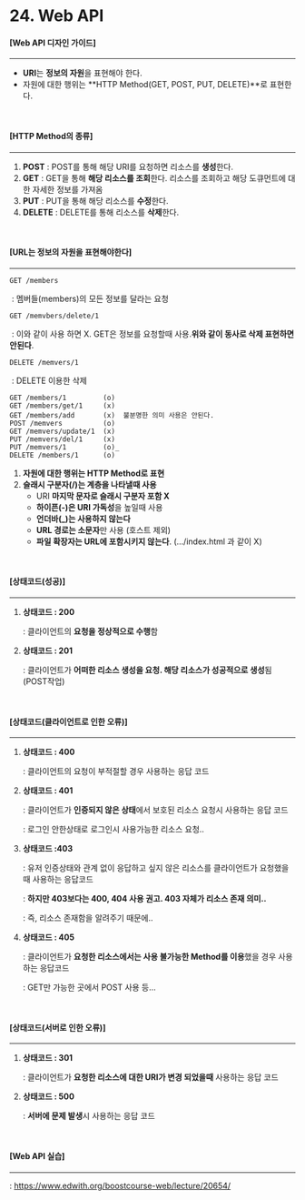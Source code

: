 # 24. Web API

#### [Web API 디자인 가이드]

---

- **URI**는 **정보의 자원**을 표현해야 한다.
- 자원에 대한 행위는 **HTTP Method(GET, POST, PUT, DELETE)**로 표현한다.

<br>

#### [HTTP Method의 종류]

----

1. **POST** : POST를 통해 해당 URI를 요청하면 리소스를 **생성**한다.
2. **GET** : GET을 통해 **해당 리소스를 조회**한다. 리소스를 조회하고 해당 도큐먼트에 대한 자세한 정보를 가져옴
3. **PUT** : PUT을 통해 해당 리소스를 **수정**한다.
4. **DELETE** : DELETE를 통해 리소스를 **삭제**한다.

<br>

#### [URL는 정보의 자원을 표현해야한다]

---

```
GET /members              
```

​	: 멤버들(members)의 모든 정보를 달라는 요청

```
GET /memvbers/delete/1
```

​    : 이와 같이 사용 하면 X. GET은 정보를 요청할때 사용.**위와 같이 동사로 삭제 표현하면 안된다**.

```
DELETE /memvers/1
```

​	: DELETE 이용한 삭제

```
GET /members/1         (o)
GET /members/get/1     (x)
GET /members/add       (x)  불분명한 의미 사용은 안된다.
POST /memvers          (o)
GET /memvers/update/1  (x)
PUT /memvers/del/1     (x)
PUT /memvers/1         (o)_
DELETE /members/1      (o)
```

1. **자원에 대한 행위는 HTTP Method로 표현**
2. **슬래시 구분자(/)는 계층을 나타낼때 사용**
   - URI **마지막 문자로 슬래시 구분자 포함 X**
   - **하이픈(-)은 URI 가독성**을 높일때 사용
   - **언더바(_)는 사용하지 않는다**
   - **URL 경로는 소문자**만 사용 (호스트 제외)
   - **파일 확장자는 URL에 포함시키지 않는다**. (.../index.html 과 같이 X)

<br>

#### [상태코드(성공)]

---

1. **상태코드 : 200**

   : 클라이언트의 **요청을 정상적으로 수행**함

2. **상태코드 : 201**

   : 클라이언트가 **어떠한 리소스 생성을 요청. 해당 리소스가 성공적으로 생성**됨(POST작업)

<bR>

#### [상태코드(클라이언트로 인한 오류)]

----

1. **상태코드 : 400**

   : 클라이언트의 요청이 부적절할 경우 사용하는 응답 코드

2. **상태코드 : 401**

   : 클라이언트가 **인증되지 않은 상태**에서 보호된 리소스 요청시 사용하는 응답 코드

   : 로그인 안한상태로 로그인시 사용가능한 리소스 요청..

3. **상태코드 :403**

   : 유저 인증상태와 관계 없이 응답하고 싶지 않은 리소스를 클라이언트가 요청했을때 사용하는 응답코드

   : **하지만 403보다는 400, 404 사용 권고. 403 자체가 리소스 존재 의미..**

   : 즉, 리소스 존재함을 알려주기 때문에..

4. **상태코드 : 405**

   : 클라이언트가 **요청한 리소스에서는 사용 불가능한 Method를 이용**했을 경우 사용하는 응답코드

   : GET만 가능한 곳에서 POST 사용 등...

<br>

#### [상태코드(서버로 인한 오류)]

----

1. **상태코드 : 301**

   : 클라이언트가 **요청한 리소스에 대한 URI가 변경 되었을때** 사용하는 응답 코드

2. **상태코드 : 500**

   : **서버에 문제 발생**시 사용하는 응답 코드

<br>

#### [Web API 실습]

---

: https://www.edwith.org/boostcourse-web/lecture/20654/